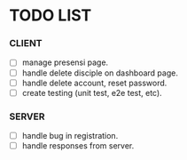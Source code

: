 # TODO LIST

### CLIENT

-   [ ] manage presensi page.
-   [ ] handle delete disciple on dashboard page.
-   [ ] handle delete account, reset password.
-   [ ] create testing (unit test, e2e test, etc).

### SERVER

-   [ ] handle bug in registration.
-   [ ] handle responses from server.
